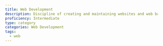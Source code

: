 ```yaml
---
title: Web Development
description: Discipline of creating and maintaining websites and web based apps
proficiency: Intermediate
type: category
categories: Web Development
tags:
  - web
---
```

